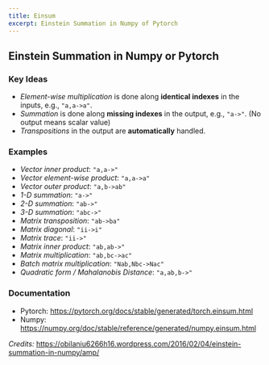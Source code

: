 ```yaml
---
title: Einsum
excerpt: Einstein Summation in Numpy of Pytorch
---
```


## Einstein Summation in Numpy or Pytorch

### Key Ideas

- *Element-wise multiplication* is done along **identical indexes** in the inputs, e.g., `"a,a->a"`.
- *Summation* is done along **missing indexes** in the output, e.g., `"a->"`. (No output means scalar value)
- *Transpositions* in the output are **automatically** handled.

### Examples

- *Vector inner product*: `"a,a->"`
- *Vector element-wise product*: `"a,a->a"`
- *Vector outer product*: `"a,b->ab"`
- *1-D summation*: `"a->"`
- *2-D summation*: `"ab->"`
- *3-D summation*: `"abc->"`
- *Matrix transposition*: `"ab->ba"`
- *Matrix diagonal*: `"ii->i"`
- *Matrix trace*: `"ii->"`
- *Matrix inner product*: `"ab,ab->"`
- *Matrix multiplication*: `"ab,bc->ac"`
- *Batch matrix multiplication*: `"Nab,Nbc->Nac"`
- *Quadratic form / Mahalanobis Distance*: `"a,ab,b->"`

### Documentation

- Pytorch: <https://pytorch.org/docs/stable/generated/torch.einsum.html>
- Numpy: <https://numpy.org/doc/stable/reference/generated/numpy.einsum.html>

*Credits:* <https://obilaniu6266h16.wordpress.com/2016/02/04/einstein-summation-in-numpy/amp/>